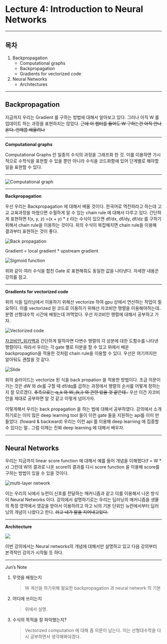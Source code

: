 # Lecture 4: Introduction to Neural Networks

----------
## 목차
1. Backpropagation
    - Computational graphs
    - Backpropagation
    - Gradients for vectorized code
2. Neural Networks
    - Architectures
    
----------
## Backpropagation

지금까지 우리는 Gradient 를 구하는 방법에 대해서 알아보고 있다. 그러나 아직 W 를 업데이트 하는 과정을 표현하지는 않았다. ~~근데 이 챕터를 들어도 W 구하는건 아직 안나온다. 언제쯤 배울려나~~

----------

**Computational graphs**

Computational Graphs 란 일종의 수식의 과정을 그래프화 한 것.
이를 이용하면 가시적으로 수학식을 표현할 수 있을 뿐만 아니라 수식을 코드화함에 있어 단계별로 해야할 일을 표현할 수 있다.
****
![Computational graph](https://paper-attachments.dropbox.com/s_429671905378490AA53E5840D38CA0EB86760F5105C3FCAEBABF7F79EEFA321A_1564122095744_+2019-07-26++3.21.30.png)




----------

**Backpropagation**

우선 우리는 Backpropagation 에 대해서 배울 것이다. 한국어로 역전파라고 하는데 고교 교육과정을 마쳤으면 수월하게 알 수 있는 chain rule 에 대해서 다루고 있다.
간단하게 표현하면 f(x, y, z) =(x + y) * z 라는 수식이 있으면 df/dx, df/dy, df/dz 를 구하기 위해서 chain rule을 이용하는 것이다. 위의 수식이 복잡해지면 chain rule을 이용해 결과부터 표현하는 것이 좋다.



![Back propagation](https://paper-attachments.dropbox.com/s_429671905378490AA53E5840D38CA0EB86760F5105C3FCAEBABF7F79EEFA321A_1564122553512_+2019-07-26++3.29.11.png)


Gradient = local gradient * upstream gradient



![Sigmoid function](https://paper-attachments.dropbox.com/s_429671905378490AA53E5840D38CA0EB86760F5105C3FCAEBABF7F79EEFA321A_1564122811443_+2019-07-26++3.33.27.png)


위와 같이 여러 수식을 합친 Gate 로 표현해줘도 동일한 값을 나타낸다. 자세한 내용은 강의를 참고.


----------

**Gradients for vectorized code**

위의 식을 딥러닝에서 이용하기 위해선 vectorize 하여 gpu 상에서 연산하는 작업이 필요하다.
이를 vectorized 된 코드로 이용하기 위해선 자코비안 행렬을 이용해야하는데..
분명 선형대수학 시간에 배웠는데 까먹었다. 우선 자코비안 행렬에 대해서 공부하고 가자.


![Vectorized code](https://paper-attachments.dropbox.com/s_429671905378490AA53E5840D38CA0EB86760F5105C3FCAEBABF7F79EEFA321A_1564122922609_+2019-07-26++3.35.18.png)


[자코비안_위키백과](https://ko.wikipedia.org/wiki/야코비_행렬) 
간단하게 말하자면 다변수 행렬의 각 성분에 대한 도함수를 나타낸 행렬이다. 따라서 우리는 각 gate 별로 미분을 할 수 있고 위에서 배운 backpropagtion을 적용한 것처럼 chain rule을 이용할 수 있다. 우선은 여기까지만 알아둬도 괜찮을 것 같다.


![Slide](https://paper-attachments.dropbox.com/s_429671905378490AA53E5840D38CA0EB86760F5105C3FCAEBABF7F79EEFA321A_1564124274860_+2019-07-26++3.57.51.png)


위의 슬라이드는 vectorize 된 식을 back propation 을 적용한 방법이다.
조금 의문이 가는 것은 dW 와 dx를 구할 때 df/dq를 곱하는 과정에서 행렬의 순서를 어떻게 정하는지 잘 모르겠다.
~~추측으로는 q_k 와 W_{k,i} 와 관련 있을 것 같은데..~~
우선 이건 자코비안을 제대로 공부하면 알 것 같고 이렇게 넘어가자.

이렇게해서 우리는 back propagation 을 하는 법에 대해서 공부하였다. 강의에서 소개하기로는 이미 많은 deep learning tool 들이 이런 gate 들을 지원하는 api를 이미 만들었다. (foward & backward) 우리는 이런 api 를 이용해 deep learning 에 집중할 수 있다는 말..
그럼 이제는 진짜 deep learning 에 대해서 배우자.



----------
## Neural Networks

우리는 지금까지 linear score function 에 대해서 예를 들어 개념을 이해했다(f = W * x) 그런데 W의 결과로 나온 score의 결과를 다시 score function 을 이용해 score를 구하는 방법이 있을 수 있을 것이다.


![multi-layer network](https://paper-attachments.dropbox.com/s_429671905378490AA53E5840D38CA0EB86760F5105C3FCAEBABF7F79EEFA321A_1564124980555_+2019-07-26++4.09.36.png)


이는 우리의 뇌에서 뉴런이 신호를 전달하는 매커니즘과 같고 이를 이용해서 나온 방식이 Neural Networks 이다.
강의에서 설명하기로는 우리는 딥러닝의 매커니즘을 생물의 특정 영역에서 영감을 받아서 이용하려고 하고 뇌의 기본 단위인 뉴런에서부터 딥러닝의 개념이 나왔다고 한다. ~~라고 내가 말을 지어내고있다.~~

----------

**Architecture**


![](https://paper-attachments.dropbox.com/s_429671905378490AA53E5840D38CA0EB86760F5105C3FCAEBABF7F79EEFA321A_1564125246996_+2019-07-26++4.14.04.png)


이번 강의에서는 Neural networks의 개념에 대해서만 설명하고 있고 다음 강의부터 본격적인 강의가 시작될 듯 하다.


----------

Jun’s Note

1. 무엇을 배웠는지
    > W 계산을 하기위해 필요한 backpropagation 과 neural network 의 기본
2. 어디에 쓰이는지
    > 위에서 설명.
3. 수식의 목적을 잘 파악했는지?
    > Vectorized computation 에 대해 좀 의문이 남는다. 이는 선형대수학을 다시 공부하면서 생각해봐야겠다.


